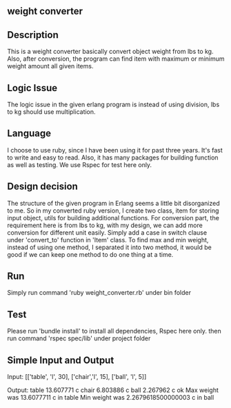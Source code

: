 weight converter
-----

Description
-----
This is a weight converter basically convert object weight from lbs to kg. Also, after conversion,
the program can find item with maximum or minimum weight amount all given items.

Logic Issue
-----
The logic issue in the given erlang program is instead of using division, lbs to kg should use
multiplication.

Language
-----
I choose to use ruby, since I have been using it for past three years. It's fast to write and easy to read. 
Also, it has many packages for building function as well as testing. We use Rspec for test here only.

Design decision
-----
The structure of the given program in Erlang seems a little bit disorganized to me. So in my converted
ruby version, I create two class, item for storing input object, utils for building additional functions.
For conversion part, the requirement here is from lbs to kg, with my design, we can add more conversion
for different unit easily. Simply add a case in switch clause under 'convert_to' function in 'Item'
class. To find max and min weight, instead of using one method, I separated it into two method, it would
be good if we can keep one method to do one thing at a time.

Run
-----
Simply run command
'ruby weight_converter.rb'
under bin folder

Test
-----
Please run 'bundle install' to install all dependencies, Rspec here only.
then run command
'rspec spec/lib'
under project folder

Simple Input and Output
-----
Input:
[['table', 'l', 30], ['chair','l', 15], ['ball', 'l', 5]]

Output:
table           13.607771 c
chair           6.803886 c
ball            2.267962 c
ok
Max weight was 13.6077711 c in table
Min weight was 2.2679618500000003 c in ball
